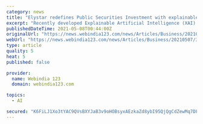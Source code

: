 ```yaml
---
category: news
title: "Elystar redefines Public Securities Investment with explainable Artificial Intelligence - Founder, Dr Satya Gautam Vadlamudi"
excerpt: "Recently developed Explainable Artificial Intelligence (XAI) technology tackles this issue by analyzing data to provide users with explanations for given issues and activities. Utilizing this technology to create investment strategies,"
publishedDateTime: 2021-05-08T00:44:00Z
originalUrl: "https://news.webindia123.com/news/Articles/Business/20210507/3752217.html"
webUrl: "https://news.webindia123.com/news/Articles/Business/20210507/3752217.html"
type: article
quality: 5
heat: 5
published: false

provider:
  name: Webindia 123
  domain: webindia123.com

topics:
  - AI

secured: "K6FiLJ1Xo3tYAC9QVsBXYJaB3v9oHOBsyxAEzkaZd8ybI95QjQgCdZewMq7DFxkBPWAQ35YNEsTkHpMElwauzsYoRv5ozZ2N5GYa8o49pW7gf4+9C4VH9GaqMDvFD65HI0Cow2lFEPig6ocnH/fsZUzXvkgP+18aZrC/9w1OjKOy1g7lnLVqF8HxfsdbDlAIDMk4WEvRfDknNN0G3e5wgnFUWi/rAtqh5CBO4zRg7edeG55CnwTohejAKyldM4vfhCDeNshm231fx1DGzh/dJQ6Nzb6+PT/J5jEPmADTT/ZlWmaQXEmAjADIkMr1cAwXVGYBKNShQEatsnR9ClbuEjTdxvV0bCH1l9it8sen37w=;hZiCBvpyXG+SJdKHdO2mpg=="
---
```


